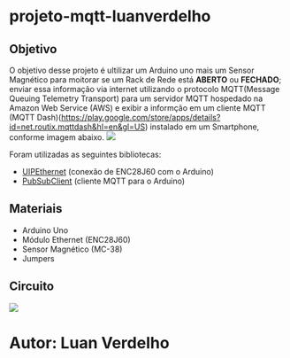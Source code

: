 # projeto-mqtt-luanverdelho
## Objetivo
O objetivo desse projeto é ultilizar um Arduino uno mais um Sensor Magnético para moitorar se um Rack de Rede está **ABERTO** ou **FECHADO**; enviar essa informação via internet utilizando o protocolo MQTT(Message Queuing Telemetry Transport) para um servidor MQTT hospedado na Amazon Web Service (AWS) e exibir a informção em um cliente MQTT (MQTT Dash)(https://play.google.com/store/apps/details?id=net.routix.mqttdash&hl=en&gl=US) instalado em um Smartphone, conforme imagem abaixo.
![](https://camo.githubusercontent.com/7beef2d4780d87a603d7de49b2da0467c8537dff96575b628a04bd4010ebb1cc/68747470733a2f2f692e696d6775722e636f6d2f4d576870586b562e706e67https://camo.githubusercontent.com/7beef2d4780d87a603d7de49b2da0467c8537dff96575b628a04bd4010ebb1cc/68747470733a2f2f692e696d6775722e636f6d2f4d576870586b562e706e67)

Foram utilizadas as seguintes bibliotecas:

- [UIPEthernet](https://github.com/UIPEthernet/UIPEthernet) (conexão de ENC28J60 com o Arduino)
- [PubSubClient](https://github.com/knolleary/pubsubclient)  (cliente MQTT para o Arduino)

## Materiais

- Arduino Uno
- Módulo Ethernet (ENC28J60)
- Sensor Magnético (MC-38)
- Jumpers

## Circuito
![](https://camo.githubusercontent.com/ad1da211b35b60b23fb095a64e76dc6504d0c3229e853bd82a69a4d5d27bbb88/68747470733a2f2f692e696d6775722e636f6d2f594947477453472e706e67)

# Autor: Luan Verdelho

